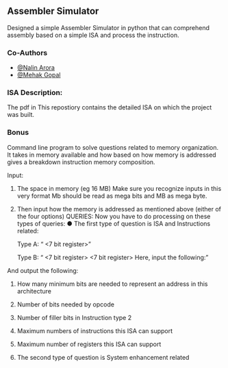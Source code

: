 ## Assembler Simulator

Designed a simple Assembler Simulator in python that can comprehend assembly based on 
a simple ISA and process the instruction.


### Co-Authors
- [@Nalin Arora](https://github.com/Nalin21478)
- [@Mehak Gopal](https://github.com/MehakGopa)


### ISA Description: 

The pdf in This repostiory contains the detailed ISA on which the project
was built.
### Bonus

Command line program to solve questions related to memory organization.
It takes in memory available and how based on how memory is addressed
gives a breakdown instruction memory composition.

Input: 
1. The space in memory (eg 16 MB) Make sure you recognize inputs in this very format Mb should be read as mega bits and MB as mega byte. 
2. Then input how the memory is addressed as mentioned above (either of the four options) QUERIES: Now you have to do processing on these types of queries: ● The first type of question is ISA and Instructions related: 

    Type A: <Q bit opcode> <P-bit address> <7 bit register> 

    Type B: <Q bit opcode> <R bits filler> <7 bit register> <7 bit register> Here, input the following: 

And output the following: 

1. How many minimum bits are needed to represent an address in this 
architecture 

2. Number of bits needed by opcode 

3. Number of filler bits in Instruction type 2 
4. Maximum numbers of instructions this ISA can support 
5. Maximum number of registers this ISA can support
6.  The second type of question is System enhancement related 
